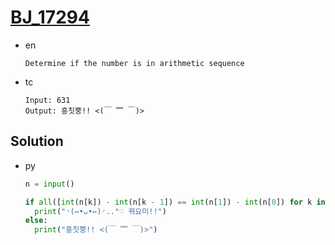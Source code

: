 # [BJ_17294](https://acmicpc.net/problem/17294)

* en

  ```en
  Determine if the number is in arithmetic sequence
  ```

* tc

  ```tc
  Input: 631
  Output: 흥칫뿡!! <(￣ ﹌ ￣)>
  ```

## Solution

* py

  ```py
  n = input()

  if all([int(n[k]) - int(n[k - 1]) == int(n[1]) - int(n[0]) for k in range(1, len(n))]):
    print("◝(⑅•ᴗ•⑅)◜..°♡ 뀌요미!!")
  else:
    print("흥칫뿡!! <(￣ ﹌ ￣)>")
  ```
